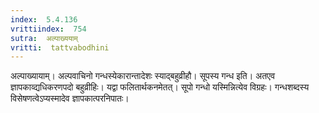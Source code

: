 ```yaml
---
index:  5.4.136
vrittiindex:  754
sutra:  अल्पाख्ययाम्
vritti:  tattvabodhini 
---
```


अल्पाख्यायाम्। अल्पवाचिनो गन्धस्येकारान्तादेशः स्याद्बहुव्रीहौ। सूपस्य गन्ध इति। अतएव ज्ञापकाव्द्यधिकरणपदो बहुव्रीहिः। यद्वा फलितार्थकनमेतत्। सूपो गन्धो यस्मिन्नित्येव विग्रहः। गन्धशब्दस्य विसेषणत्वेऽप्यस्मादेव ज्ञापकात्परनिपातः।

